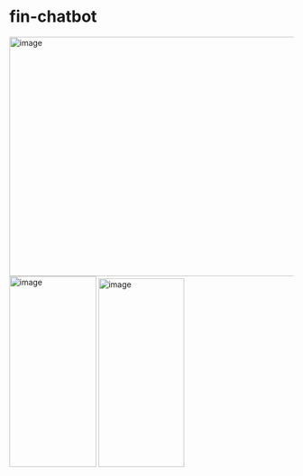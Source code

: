 # fin-chatbot


<img width="955" height="424" alt="image" src="https://github.com/user-attachments/assets/98565e97-f184-459d-be9f-e9802b8b944c" />
<img width="154" height="338" alt="image" src="https://github.com/user-attachments/assets/96587840-27bf-4c24-9e9f-ebd91fb78c10" />
<img width="152" height="334" alt="image" src="https://github.com/user-attachments/assets/7e2a0f91-9738-46ff-98fa-1a257ea2c996" />



